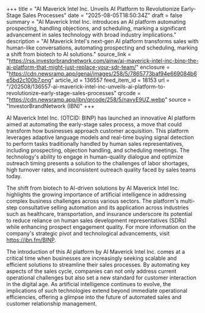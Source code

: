 +++
title = "AI Maverick Intel Inc. Unveils AI Platform to Revolutionize Early-Stage Sales Processes"
date = "2025-08-05T18:50:34Z"
draft = false
summary = "AI Maverick Intel Inc. introduces an AI platform automating prospecting, handling objections, and scheduling, marking a significant advancement in sales technology with broad industry implications."
description = "AI Maverick Intel's next-gen AI platform transforms sales with human-like conversations, automating prospecting and scheduling, marking a shift from biotech to AI solutions."
source_link = "https://rss.investorbrandnetwork.com/ainw/ai-maverick-intel-inc-binp-the-ai-platform-that-might-just-replace-your-sdr-team/"
enclosure = "https://cdn.newsramp.app/genai/images/258/5/7865773baf94e669084b6e5bd2c100b7.png"
article_id = 136557
feed_item_id = 18153
url = "/202508/136557-ai-maverick-intel-inc-unveils-ai-platform-to-revolutionize-early-stage-sales-processes"
qrcode = "https://cdn.newsramp.app/ibn/qrcode/258/5/navyE9UZ.webp"
source = "InvestorBrandNetwork (IBN)"
+++

<p>AI Maverick Intel Inc. (OTCID: BINP) has launched an innovative AI platform aimed at automating the early-stage sales process, a move that could transform how businesses approach customer acquisition. This platform leverages adaptive language models and real-time buying signal detection to perform tasks traditionally handled by human sales representatives, including prospecting, objection handling, and scheduling meetings. The technology's ability to engage in human-quality dialogue and optimize outreach timing presents a solution to the challenges of labor shortages, high turnover rates, and inconsistent outreach quality faced by sales teams today.</p><p>The shift from biotech to AI-driven solutions by AI Maverick Intel Inc. highlights the growing importance of artificial intelligence in addressing complex business challenges across various sectors. The platform's multi-step consultative selling automation and its application across industries such as healthcare, transportation, and insurance underscore its potential to reduce reliance on human sales development representatives (SDRs) while enhancing prospect engagement quality. For more information on the company's strategic pivot and technological advancements, visit <a href='https://ibn.fm/BINP' rel='nofollow' target='_blank'>https://ibn.fm/BINP</a>.</p><p>The introduction of this AI platform by AI Maverick Intel Inc. comes at a critical time when businesses are increasingly seeking scalable and efficient solutions to streamline their sales processes. By automating key aspects of the sales cycle, companies can not only address current operational challenges but also set a new standard for customer interaction in the digital age. As artificial intelligence continues to evolve, the implications of such technologies extend beyond immediate operational efficiencies, offering a glimpse into the future of automated sales and customer relationship management.</p>